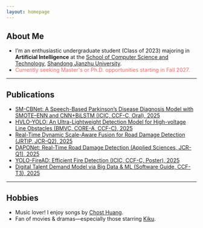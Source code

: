 ```yaml
---
layout: homepage
---
```


## About Me 

- I’m an enthusiastic undergraduate student (Class of 2023) majoring in **Artificial Intelligence** at the [School of Computer Science and Technology](https://www.sdjzu.edu.cn/jsjkx/index.htm), [Shandong Jianzhu University](https://www.sdjzu.edu.cn/).
- <span style="color:#FF6666">Currently seeking Master's or Ph.D. opportunities starting in Fall 2027.</span>  

---

## Publications  

- [SM-CBNet: A Speech-Based Parkinson’s Disease Diagnosis Model with SMOTE–ENN and CNN+BiLSTM (ICIC, CCF-C, Oral), 2025](https://link.springer.com/chapter/10.1007/978-981-95-0030-7_4)  
- [HVLO-YOLO: An Ultra-Lightweight Detection Model for High-voltage Line Obstacles (BMVC, CORE-A, CCF-C), 2025](https://openreview.net/forum?id=2FnI6Pmx4J#discussion)
- [Real-Time Dynamic Scale-Aware Fusion for Road Damage Detection (JRTIP, JCR-Q2), 2025](https://link.springer.com/article/10.1007/s11554-025-01634-w)  
- [DAPONet: Real-Time Road Damage Detection (Applied Sciences, JCR-Q1), 2025](https://www.mdpi.com/2076-3417/15/3/1470)  
- [YOLO-FireAD: Efficient Fire Detection (ICIC, CCF-C, Poster), 2025](http://poster-openaccess.com)
- [Digital Talent Demand Model via Big Data & ML (Software Guide, CCF-T3), 2025](https://www.rjdk.org.cn/zh/article/doi/10.11907/rjdk.241973/)  

---

## Hobbies

- Music lover! I enjoy songs by [Chost Huang](https://m.weibo.cn/u/5043186742).
- Fan of movies & dramas—especially those starring [Kiku](https://m.weibo.cn/u/3669102477).
